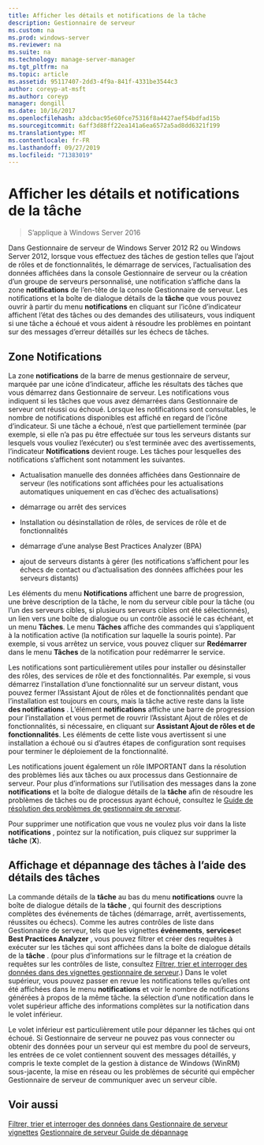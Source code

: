 ```yaml
---
title: Afficher les détails et notifications de la tâche
description: Gestionnaire de serveur
ms.custom: na
ms.prod: windows-server
ms.reviewer: na
ms.suite: na
ms.technology: manage-server-manager
ms.tgt_pltfrm: na
ms.topic: article
ms.assetid: 95117407-2dd3-4f9a-841f-4331be3544c3
author: coreyp-at-msft
ms.author: coreyp
manager: dongill
ms.date: 10/16/2017
ms.openlocfilehash: a3dcbac95e60fce75316f8a4427aef54bdfad15b
ms.sourcegitcommit: 6aff3d88ff22ea141a6ea6572a5ad8dd6321f199
ms.translationtype: MT
ms.contentlocale: fr-FR
ms.lasthandoff: 09/27/2019
ms.locfileid: "71383019"
---
```

# <a name="view-task-details-and-notifications"></a>Afficher les détails et notifications de la tâche

>S’applique à Windows Server 2016

Dans Gestionnaire de serveur de Windows Server 2012 R2 ou Windows Server 2012, lorsque vous effectuez des tâches de gestion telles que l’ajout de rôles et de fonctionnalités, le démarrage de services, l’actualisation des données affichées dans la console Gestionnaire de serveur ou la création d’un groupe de serveurs personnalisé, une notification s’affiche dans la zone **notifications** de l’en-tête de la console Gestionnaire de serveur. Les notifications et la boîte de dialogue détails de la **tâche** que vous pouvez ouvrir à partir du menu **notifications** en cliquant sur l’icône d’indicateur affichent l’état des tâches ou des demandes des utilisateurs, vous indiquent si une tâche a échoué et vous aident à résoudre les problèmes en pointant sur des messages d’erreur détaillés sur les échecs de tâches.

## <a name="the-notifications-area"></a>Zone Notifications
La zone **notifications** de la barre de menus gestionnaire de serveur, marquée par une icône d’indicateur, affiche les résultats des tâches que vous démarrez dans Gestionnaire de serveur. Les notifications vous indiquent si les tâches que vous avez démarrées dans Gestionnaire de serveur ont réussi ou échoué. Lorsque les notifications sont consultables, le nombre de notifications disponibles est affiché en regard de l’icône d’indicateur. Si une tâche a échoué, n’est que partiellement terminée (par exemple, si elle n’a pas pu être effectuée sur tous les serveurs distants sur lesquels vous vouliez l’exécuter) ou s’est terminée avec des avertissements, l’indicateur **Notifications** devient rouge. Les tâches pour lesquelles des notifications s’affichent sont notamment les suivantes.

-   Actualisation manuelle des données affichées dans Gestionnaire de serveur (les notifications sont affichées pour les actualisations automatiques uniquement en cas d’échec des actualisations)

-   démarrage ou arrêt des services

-   Installation ou désinstallation de rôles, de services de rôle et de fonctionnalités

-   démarrage d’une analyse Best Practices Analyzer (BPA)

-   ajout de serveurs distants à gérer (les notifications s’affichent pour les échecs de contact ou d’actualisation des données affichées pour les serveurs distants)

Les éléments du menu **Notifications** affichent une barre de progression, une brève description de la tâche, le nom du serveur cible pour la tâche (ou l’un des serveurs cibles, si plusieurs serveurs cibles ont été sélectionnés), un lien vers une boîte de dialogue ou un contrôle associé le cas échéant, et un menu **Tâches**. Le menu **Tâches** affiche des commandes qui s’appliquent à la notification active (la notification sur laquelle la souris pointe). Par exemple, si vous arrêtez un service, vous pouvez cliquer sur **Redémarrer** dans le menu **Tâches** de la notification pour redémarrer le service.

Les notifications sont particulièrement utiles pour installer ou désinstaller des rôles, des services de rôle et des fonctionnalités. Par exemple, si vous démarrez l’installation d’une fonctionnalité sur un serveur distant, vous pouvez fermer l’Assistant Ajout de rôles et de fonctionnalités pendant que l’installation est toujours en cours, mais la tâche active reste dans la liste **des notifications** . L’élément **notifications** affiche une barre de progression pour l’installation et vous permet de rouvrir l’Assistant Ajout de rôles et de fonctionnalités, si nécessaire, en cliquant sur **Assistant Ajout de rôles et de fonctionnalités**. Les éléments de cette liste vous avertissent si une installation a échoué ou si d’autres étapes de configuration sont requises pour terminer le déploiement de la fonctionnalité.

Les notifications jouent également un rôle IMPORTANT dans la résolution des problèmes liés aux tâches ou aux processus dans Gestionnaire de serveur. Pour plus d’informations sur l’utilisation des messages dans la zone **notifications** et la boîte de dialogue détails de la **tâche** afin de résoudre les problèmes de tâches ou de processus ayant échoué, consultez le [Guide de résolution des problèmes de gestionnaire de serveur](https://social.technet.microsoft.com/wiki/contents/articles/13443.windows-server-2012-server-manager-troubleshooting-guide-part-i-overview.aspx).

Pour supprimer une notification que vous ne voulez plus voir dans la liste **notifications** , pointez sur la notification, puis cliquez sur supprimer la **tâche** (**X**).

## <a name="viewing-and-troubleshooting-tasks-by-using-task-details"></a>Affichage et dépannage des tâches à l’aide des détails des tâches
La commande détails de la **tâche** au bas du menu **notifications** ouvre la boîte de dialogue détails de la **tâche** , qui fournit des descriptions complètes des événements de tâches (démarrage, arrêt, avertissements, réussites ou échecs). Comme les autres contrôles de liste dans Gestionnaire de serveur, tels que les vignettes **événements**, **services**et **Best Practices Analyzer** , vous pouvez filtrer et créer des requêtes à exécuter sur les tâches qui sont affichées dans la boîte de dialogue détails de la **tâche** . (pour plus d’informations sur le filtrage et la création de requêtes sur les contrôles de liste, consultez [Filtrer, trier et interroger des données dans des vignettes gestionnaire de serveur](filter-sort-and-query-data-in-server-manager-tiles.md).) Dans le volet supérieur, vous pouvez passer en revue les notifications telles qu’elles ont été affichées dans le menu **notifications** et voir le nombre de notifications générées à propos de la même tâche. la sélection d’une notification dans le volet supérieur affiche des informations complètes sur la notification dans le volet inférieur.

Le volet inférieur est particulièrement utile pour dépanner les tâches qui ont échoué. Si Gestionnaire de serveur ne pouvez pas vous connecter ou obtenir des données pour un serveur qui est membre du pool de serveurs, les entrées de ce volet contiennent souvent des messages détaillés, y compris le texte complet de la gestion à distance de Windows (WinRM) sous-jacente, la mise en réseau ou les problèmes de sécurité qui empêcher Gestionnaire de serveur de communiquer avec un serveur cible.

## <a name="see-also"></a>Voir aussi
[Filtrer, trier et interroger des données dans Gestionnaire de serveur vignettes](filter-sort-and-query-data-in-server-manager-tiles.md)
[Gestionnaire de serveur Guide de dépannage](https://social.technet.microsoft.com/wiki/contents/articles/13443.windows-server-2012-server-manager-troubleshooting-guide-part-i-overview.aspx)
